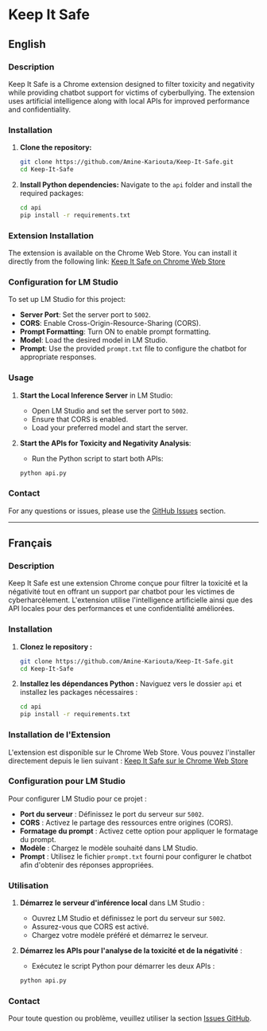 # Keep It Safe

## English

### Description
Keep It Safe is a Chrome extension designed to filter toxicity and negativity while providing chatbot support for victims of cyberbullying. The extension uses artificial intelligence along with local APIs for improved performance and confidentiality.

### Installation

1. **Clone the repository:**
   ```bash
   git clone https://github.com/Amine-Kariouta/Keep-It-Safe.git
   cd Keep-It-Safe
   ```

2. **Install Python dependencies:**
   Navigate to the `api` folder and install the required packages:
   ```bash
   cd api
   pip install -r requirements.txt
   ```

### Extension Installation
The extension is available on the Chrome Web Store. You can install it directly from the following link:
[Keep It Safe on Chrome Web Store](https://chromewebstore.google.com/detail/keep-it-safe/pgaoojojkgmckjppegnpacaifghfofeo)

### Configuration for LM Studio

To set up LM Studio for this project:

- **Server Port**: Set the server port to `5002`.
- **CORS**: Enable Cross-Origin-Resource-Sharing (CORS).
- **Prompt Formatting**: Turn ON to enable prompt formatting.
- **Model**: Load the desired model in LM Studio.
- **Prompt**: Use the provided `prompt.txt` file to configure the chatbot for appropriate responses.

### Usage

1. **Start the Local Inference Server** in LM Studio:
   - Open LM Studio and set the server port to `5002`.
   - Ensure that CORS is enabled.
   - Load your preferred model and start the server.

2. **Start the APIs for Toxicity and Negativity Analysis**:
   - Run the Python script to start both APIs:
   ```bash
   python api.py
   ```

### Contact
For any questions or issues, please use the [GitHub Issues](https://github.com/AmineKariouta/keep-it-safe/issues) section.

---

## Français

### Description
Keep It Safe est une extension Chrome conçue pour filtrer la toxicité et la négativité tout en offrant un support par chatbot pour les victimes de cyberharcèlement. L'extension utilise l'intelligence artificielle ainsi que des API locales pour des performances et une confidentialité améliorées.

### Installation

1. **Clonez le repository :**
   ```bash
   git clone https://github.com/Amine-Kariouta/Keep-It-Safe.git
   cd Keep-It-Safe
   ```

2. **Installez les dépendances Python :**
   Naviguez vers le dossier `api` et installez les packages nécessaires :
   ```bash
   cd api
   pip install -r requirements.txt
   ```

### Installation de l'Extension
L'extension est disponible sur le Chrome Web Store. Vous pouvez l'installer directement depuis le lien suivant :
[Keep It Safe sur le Chrome Web Store](https://chromewebstore.google.com/detail/keep-it-safe/pgaoojojkgmckjppegnpacaifghfofeo)

### Configuration pour LM Studio

Pour configurer LM Studio pour ce projet :

- **Port du serveur** : Définissez le port du serveur sur `5002`.
- **CORS** : Activez le partage des ressources entre origines (CORS).
- **Formatage du prompt** : Activez cette option pour appliquer le formatage du prompt.
- **Modèle** : Chargez le modèle souhaité dans LM Studio.
- **Prompt** : Utilisez le fichier `prompt.txt` fourni pour configurer le chatbot afin d'obtenir des réponses appropriées.

### Utilisation

1. **Démarrez le serveur d'inférence local** dans LM Studio :
   - Ouvrez LM Studio et définissez le port du serveur sur `5002`.
   - Assurez-vous que CORS est activé.
   - Chargez votre modèle préféré et démarrez le serveur.

2. **Démarrez les APIs pour l'analyse de la toxicité et de la négativité** :
   - Exécutez le script Python pour démarrer les deux APIs :
   ```bash
   python api.py
   ```

### Contact
Pour toute question ou problème, veuillez utiliser la section [Issues GitHub](https://github.com/AmineKariouta/keep-it-safe/issues).

